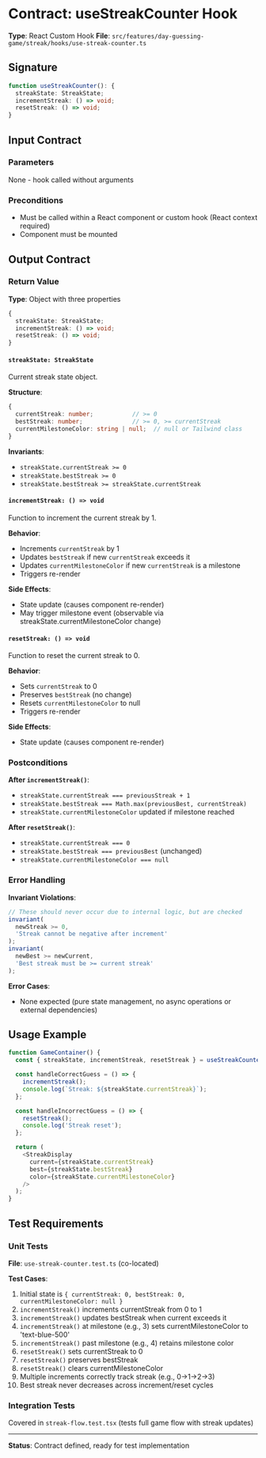 # Contract: useStreakCounter Hook

**Type**: React Custom Hook
**File**: `src/features/day-guessing-game/streak/hooks/use-streak-counter.ts`

## Signature

```typescript
function useStreakCounter(): {
  streakState: StreakState;
  incrementStreak: () => void;
  resetStreak: () => void;
}
```

## Input Contract

### Parameters
None - hook called without arguments

### Preconditions
- Must be called within a React component or custom hook (React context required)
- Component must be mounted

## Output Contract

### Return Value

**Type**: Object with three properties

```typescript
{
  streakState: StreakState;
  incrementStreak: () => void;
  resetStreak: () => void;
}
```

#### `streakState: StreakState`

Current streak state object.

**Structure**:
```typescript
{
  currentStreak: number;           // >= 0
  bestStreak: number;              // >= 0, >= currentStreak
  currentMilestoneColor: string | null;  // null or Tailwind class
}
```

**Invariants**:
- `streakState.currentStreak >= 0`
- `streakState.bestStreak >= 0`
- `streakState.bestStreak >= streakState.currentStreak`

#### `incrementStreak: () => void`

Function to increment the current streak by 1.

**Behavior**:
- Increments `currentStreak` by 1
- Updates `bestStreak` if new `currentStreak` exceeds it
- Updates `currentMilestoneColor` if new `currentStreak` is a milestone
- Triggers re-render

**Side Effects**:
- State update (causes component re-render)
- May trigger milestone event (observable via streakState.currentMilestoneColor change)

#### `resetStreak: () => void`

Function to reset the current streak to 0.

**Behavior**:
- Sets `currentStreak` to 0
- Preserves `bestStreak` (no change)
- Resets `currentMilestoneColor` to null
- Triggers re-render

**Side Effects**:
- State update (causes component re-render)

### Postconditions

**After `incrementStreak()`**:
- `streakState.currentStreak === previousStreak + 1`
- `streakState.bestStreak === Math.max(previousBest, currentStreak)`
- `streakState.currentMilestoneColor` updated if milestone reached

**After `resetStreak()`**:
- `streakState.currentStreak === 0`
- `streakState.bestStreak === previousBest` (unchanged)
- `streakState.currentMilestoneColor === null`

### Error Handling

**Invariant Violations**:
```typescript
// These should never occur due to internal logic, but are checked
invariant(
  newStreak >= 0,
  'Streak cannot be negative after increment'
);
invariant(
  newBest >= newCurrent,
  'Best streak must be >= current streak'
);
```

**Error Cases**:
- None expected (pure state management, no async operations or external dependencies)

## Usage Example

```typescript
function GameContainer() {
  const { streakState, incrementStreak, resetStreak } = useStreakCounter();

  const handleCorrectGuess = () => {
    incrementStreak();
    console.log(`Streak: ${streakState.currentStreak}`);
  };

  const handleIncorrectGuess = () => {
    resetStreak();
    console.log('Streak reset');
  };

  return (
    <StreakDisplay
      current={streakState.currentStreak}
      best={streakState.bestStreak}
      color={streakState.currentMilestoneColor}
    />
  );
}
```

## Test Requirements

### Unit Tests

**File**: `use-streak-counter.test.ts` (co-located)

**Test Cases**:
1. Initial state is `{ currentStreak: 0, bestStreak: 0, currentMilestoneColor: null }`
2. `incrementStreak()` increments currentStreak from 0 to 1
3. `incrementStreak()` updates bestStreak when current exceeds it
4. `incrementStreak()` at milestone (e.g., 3) sets currentMilestoneColor to 'text-blue-500'
5. `incrementStreak()` past milestone (e.g., 4) retains milestone color
6. `resetStreak()` sets currentStreak to 0
7. `resetStreak()` preserves bestStreak
8. `resetStreak()` clears currentMilestoneColor
9. Multiple increments correctly track streak (e.g., 0→1→2→3)
10. Best streak never decreases across increment/reset cycles

### Integration Tests

Covered in `streak-flow.test.tsx` (tests full game flow with streak updates)

---

**Status**: Contract defined, ready for test implementation
